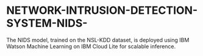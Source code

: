 # NETWORK-INTRUSION-DETECTION-SYSTEM-NIDS-
The NIDS model, trained on the NSL-KDD dataset, is deployed using IBM Watson Machine Learning on IBM Cloud Lite for scalable inference.
